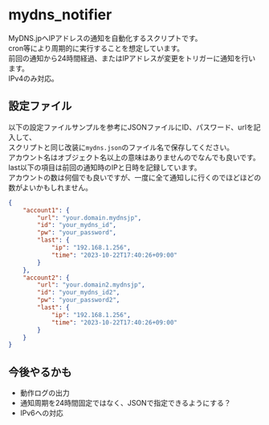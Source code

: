 # mydns_notifier
MyDNS.jpへIPアドレスの通知を自動化するスクリプトです。  
cron等により周期的に実行することを想定しています。  
前回の通知から24時間経過、またはIPアドレスが変更をトリガーに通知を行います。  
IPv4のみ対応。

## 設定ファイル
以下の設定ファイルサンプルを参考にJSONファイルにID、パスワード、urlを記入して、  
スクリプトと同じ改装に```mydns.json```のファイル名で保存してください。  
アカウント名はオブジェクト名以上の意味はありませんのでなんでも良いです。  
last以下の項目は前回の通知時のIPと日時を記録しています。  
アカウントの数は何個でも良いですが、一度に全て通知しに行くのでほどほどの数がよいかもしれません。

```json
{
    "account1": {
        "url": "your.domain.mydnsjp",
        "id": "your_mydns_id",
        "pw": "your_password",
        "last": {
            "ip": "192.168.1.256",
            "time": "2023-10-22T17:40:26+09:00"
        }
    },
    "account2": {
        "url": "your.domain2.mydnsjp",
        "id": "your_mydns_id2",
        "pw": "your_password2",
        "last": {
            "ip": "192.168.1.256",
            "time": "2023-10-22T17:40:26+09:00"
        }
    }
}
```

## 今後やるかも
* 動作ログの出力
* 通知周期を24時間固定ではなく、JSONで指定できるようにする？
* IPv6への対応